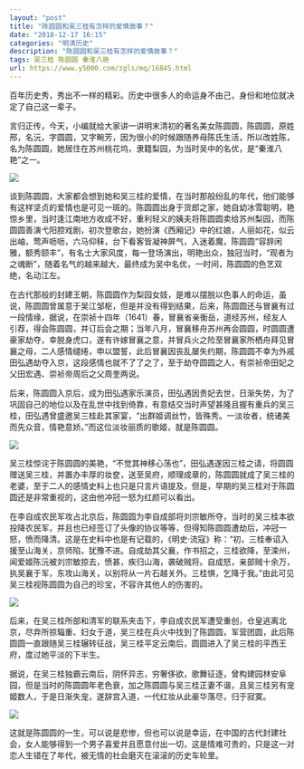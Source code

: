```yaml
---
layout: "post"
title: "陈圆圆和吴三桂有怎样的爱情故事？"
date: "2018-12-17 16:15"
categories: "明清历史"
description: "陈圆圆和吴三桂有怎样的爱情故事？"
tags: 吴三桂 陈圆圆 秦淮八艳
url: https://www.y5000.com/zgls/mq/16845.html
---
```






百年历史秀，秀出不一样的精彩。历史中很多人的命运身不由己，身份和地位就决定了自己这一辈子。

言归正传，今天，小编就给大家讲一讲明末清初的著名美女陈圆圆，陈圆圆，原姓邢，名沅，字圆圆，又字畹芳，因为很小的时候跟随养母陈氏生活，所以改姓陈，名为陈圆圆，她居住在苏州桃花坞，隶籍梨园，为当时吴中的名优，是“秦淮八艳”之一。

![](https://img.y5000.com/uploads/allimg/170314/10253V2c-0.jpg)

谈到陈圆圆，大家都会想到她和吴三桂的爱情，在当时那般纷乱的年代，他们能够有这样坚贞的爱情也是可见一斑的。陈圆圆出身于货郎之家，她自幼冰雪聪明，艳惊乡里，当时逢江南地方收成不好，重利轻义的姨夫将陈圆圆卖给苏州梨园，而陈圆圆善演弋阳腔戏剧，初次登歌台，她扮演《西厢记》中的红娘，人丽如花，似云出岫，莺声呖呖，六马仰秣，台下看客皆凝神屏气，入迷着魔，陈圆圆“容辞闲雅，额秀颐丰”，有名士大家风度，每一登场演出，明艳出众，独冠当时，“观者为之魂断”，随着名气的越来越大，最终成为吴中名优，一时间，陈圆圆的色艺双绝，名动江左。

在古代那般的封建王朝，陈圆圆作为梨园女妓，是难以摆脱以色事人的命运，虽说，陈圆圆曾属意于吴江邹枢，但是并没有得到结果，后来，陈圆圆还与冒襄有过一段情缘，据说，在崇祯十四年（1641）春，冒襄省亲衡岳，道经苏州，经友人引荐，得会陈圆圆，并订后会之期；当年八月，冒襄移舟苏州再会圆圆，时圆圆遭豪家劫夺，幸脱身虎口，遂有许嫁冒襄之意，并冒兵火之险至冒襄家所栖舟拜见冒襄之母，二人感情缱绻，申以盟誓，此后冒襄因丧乱屡失约期，陈圆圆不幸为外戚田弘遇劫夺入京，这段感情也就不了了之了，至于劫夺圆圆之人，有崇祯帝田妃之父田宏遇、崇祯帝周后之父周奎两说。

后来，陈圆圆入京后，成为田弘遇家乐演员，田弘遇因贵妃去世，日渐失势，为了巩固自己的地位以及在乱世中找到倚靠，有意结交当时声望甚隆且握有重兵的吴三桂，田弘遇曾盛邀吴三桂赴其家宴，“出群姬调丝竹，皆殊秀。一淡妆者，统诸美而先众音，情艳意娇。”而这位淡妆丽质的歌姬，就是陈圆圆。

![](https://img.y5000.com/uploads/allimg/170314/10253VF7-1.jpg)

吴三桂惊诧于陈圆圆的美艳，“不觉其神移心荡也”，田弘遇遂因三桂之请，将圆圆赠送吴三桂，并置办丰厚的妆奁，送至吴府，顺理成章的，陈圆圆就成了吴三桂的老婆，至于二人的感情史料上也只是只言片语提及，但是，早期的吴三桂对于陈圆圆还是非常重视的，这由他冲冠一怒为红颜可以看出。

在李自成农民军攻占北京后，陈圆圆为李自成部将刘宗敏所夺，当时的吴三桂本欲投降农民军，并且也已经签订了头像的协议等等，但得知陈圆圆遭劫后，冲冠一怒，愤而降清。这是在史料中也是有记载的，《明史·流寇》称：“初，三桂奉诏入援至山海关，京师陷，犹豫不进。自成劫其父襄，作书招之，三桂欲降，至滦州，闻爱姬陈沅被刘宗敏掠去，愤甚，疾归山海，袭破贼将。自成怒，亲部贼十余万，执吴襄于军，东攻山海关，以别将从一片石越关外。三桂惧，乞降于我。”由此可见吴三桂视陈圆圆为自己的珍宝，不容许其他人的伤害的。

![](https://img.y5000.com/uploads/allimg/170314/10253T093-2.jpg)

后来，在吴三桂所部和清军的联系夹击下，李自成农民军遭受重创，仓皇逃离北京，尽弃所掠辎重、妇女于道，吴三桂在兵火中找到了陈圆圆，军营团圆，此后陈圆圆一直跟随吴三桂辗转征战，吴三桂平定云南后，圆圆进入了吴三桂的平西王府，度过她平淡的下半生。

据说，在吴三桂独霸云南后，阴怀异志，穷奢侈欲，歌舞征逐，曾构建园林安阜园，但是当时的陈圆圆年老色衰，加之陈圆圆与吴三桂正妻不谐，且吴三桂另有宠姬数人，于是日渐失宠，遂辞宫入道，一代红妆从此豪华落尽，归于寂寞。

![](https://img.y5000.com/uploads/allimg/170314/10253TJ1-3.jpg)

这就是陈圆圆的一生，可以说是悲惨，但也可以说是幸运，在中国的古代封建社会，女人能够得到一个男子喜爱并且愿意付出一切，这是情难可贵的，只是这一对恋人生错在了年代，被无情的社会磨灭在滚滚的历史车轮里。
